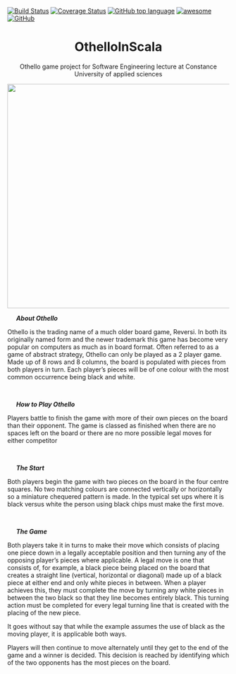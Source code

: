 [![Build Status](https://travis-ci.org/marcothuemmler/de.htwg.se.OthelloInScala.svg?branch=master)](https://travis-ci.org/marcothuemmler/de.htwg.se.OthelloInScala)
[![Coverage Status](https://coveralls.io/repos/github/marcothuemmler/de.htwg.se.OthelloInScala/badge.svg)](https://coveralls.io/github/marcothuemmler/de.htwg.se.OthelloInScala?branch=master)
[![GitHub top language](https://img.shields.io/github/languages/top/marcothuemmler/OthelloInScala.svg?color=RED)](https://scala-lang.org)
[![awesome](https://img.shields.io/static/v1.svg?label=cool&message=110.0%&color=BLUE)](https://www.youtube.com/watch?v=dQw4w9WgXcQ)
[![GitHub](https://img.shields.io/github/license/marcothuemmler/OthelloInScala.svg)](https://github.com/marcothuemmler/de.htwg.se.OthelloInScala/blob/master/LICENSE)
<h1 align="center">OthelloInScala</h1>
<p align="center">Othello game project for Software Engineering lecture at Constance University of applied sciences</p>



<p align="center"><img src="https://raw.githubusercontent.com/marcothuemmler/de.htwg.se.OthelloInScala/GUI/scala_swing_1/resources/screenshot.png" width="508"/></p>


***&nbsp;&nbsp;&nbsp;&nbsp;&nbsp;&nbsp;About Othello***

Othello is the trading name of a much older board game, Reversi. In both its originally named form and the newer trademark this game has become very popular on computers as much as in board format. Often referred to as a game of abstract strategy, Othello can only be played as a 2 player game. Made up of 8 rows and 8 columns, the board is populated with pieces from both players in turn. Each player’s pieces will be of one colour with the most common occurrence being black and white.

<br>

***&nbsp;&nbsp;&nbsp;&nbsp;&nbsp;&nbsp;How to Play Othello***

Players battle to finish the game with more of their own pieces on the board than their opponent. The game is classed as finished when there are no spaces left on the board or there are no more possible legal moves for either competitor

<br>

***&nbsp;&nbsp;&nbsp;&nbsp;&nbsp;&nbsp;The Start***

Both players begin the game with two pieces on the board in the four centre squares. No two matching colours are connected vertically or horizontally so a miniature chequered pattern is made. In the typical set ups where it is black versus white the person using black chips must make the first move.

<br>

***&nbsp;&nbsp;&nbsp;&nbsp;&nbsp;&nbsp;The Game***

Both players take it in turns to make their move which consists of placing one piece down in a legally acceptable position and then turning any of the opposing player’s pieces where applicable. A legal move is one that consists of, for example, a black piece being placed on the board that creates a straight line (vertical, horizontal or diagonal) made up of a black piece at either end and only white pieces in between. When a player achieves this, they must complete the move by turning any white pieces in between the two black so that they line becomes entirely black. This turning action must be completed for every legal turning line that is created with the placing of the new piece.

It goes without say that while the example assumes the use of black as the moving player, it is applicable both ways.

Players will then continue to move alternately until they get to the end of the game and a winner is decided. This decision is reached by identifying which of the two opponents has the most pieces on the board.
